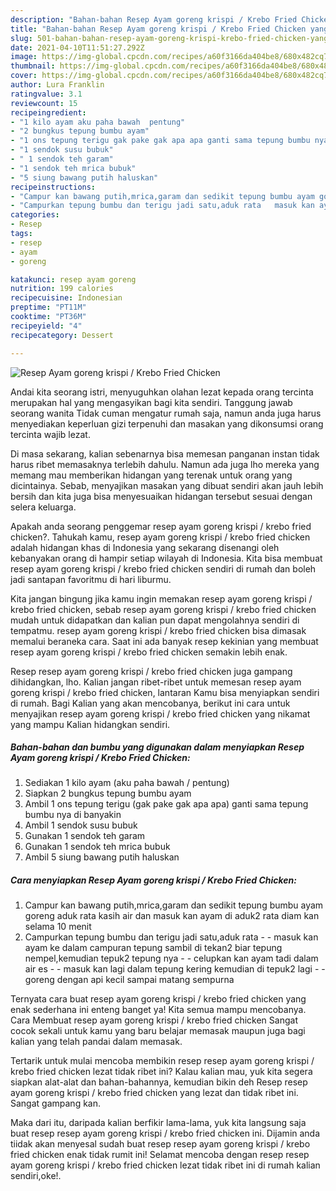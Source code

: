 ```yaml
---
description: "Bahan-bahan Resep Ayam goreng krispi / Krebo Fried Chicken yang lezat dan Mudah Dibuat"
title: "Bahan-bahan Resep Ayam goreng krispi / Krebo Fried Chicken yang lezat dan Mudah Dibuat"
slug: 501-bahan-bahan-resep-ayam-goreng-krispi-krebo-fried-chicken-yang-lezat-dan-mudah-dibuat
date: 2021-04-10T11:51:27.292Z
image: https://img-global.cpcdn.com/recipes/a60f3166da404be8/680x482cq70/resep-ayam-goreng-krispi-krebo-fried-chicken-foto-resep-utama.jpg
thumbnail: https://img-global.cpcdn.com/recipes/a60f3166da404be8/680x482cq70/resep-ayam-goreng-krispi-krebo-fried-chicken-foto-resep-utama.jpg
cover: https://img-global.cpcdn.com/recipes/a60f3166da404be8/680x482cq70/resep-ayam-goreng-krispi-krebo-fried-chicken-foto-resep-utama.jpg
author: Lura Franklin
ratingvalue: 3.1
reviewcount: 15
recipeingredient:
- "1 kilo ayam aku paha bawah  pentung"
- "2 bungkus tepung bumbu ayam"
- "1 ons tepung terigu gak pake gak apa apa ganti sama tepung bumbu nya di banyakin"
- "1 sendok susu bubuk"
- " 1 sendok teh garam"
- "1 sendok teh mrica bubuk"
- "5 siung bawang putih haluskan"
recipeinstructions:
- "Campur kan bawang putih,mrica,garam dan sedikit tepung bumbu ayam goreng aduk rata kasih air dan masuk kan ayam di aduk2 rata diam kan selama 10 menit"
- "Campurkan tepung bumbu dan terigu jadi satu,aduk rata   masuk kan ayam ke dalam campuran tepung sambil di tekan2 biar tepung nempel,kemudian tepuk2 tepung nya   celupkan kan ayam tadi dalam air es   masuk kan lagi dalam tepung kering kemudian di tepuk2 lagi   goreng dengan api kecil sampai matang sempurna"
categories:
- Resep
tags:
- resep
- ayam
- goreng

katakunci: resep ayam goreng 
nutrition: 199 calories
recipecuisine: Indonesian
preptime: "PT11M"
cooktime: "PT36M"
recipeyield: "4"
recipecategory: Dessert

---
```



![Resep Ayam goreng krispi / Krebo Fried Chicken](https://img-global.cpcdn.com/recipes/a60f3166da404be8/680x482cq70/resep-ayam-goreng-krispi-krebo-fried-chicken-foto-resep-utama.jpg)

Andai kita seorang istri, menyuguhkan olahan lezat kepada orang tercinta merupakan hal yang mengasyikan bagi kita sendiri. Tanggung jawab seorang  wanita Tidak cuman mengatur rumah saja, namun anda juga harus menyediakan keperluan gizi terpenuhi dan masakan yang dikonsumsi orang tercinta wajib lezat.

Di masa  sekarang, kalian sebenarnya bisa memesan panganan instan tidak harus ribet memasaknya terlebih dahulu. Namun ada juga lho mereka yang memang mau memberikan hidangan yang terenak untuk orang yang dicintainya. Sebab, menyajikan masakan yang dibuat sendiri akan jauh lebih bersih dan kita juga bisa menyesuaikan hidangan tersebut sesuai dengan selera keluarga. 



Apakah anda seorang penggemar resep ayam goreng krispi / krebo fried chicken?. Tahukah kamu, resep ayam goreng krispi / krebo fried chicken adalah hidangan khas di Indonesia yang sekarang disenangi oleh kebanyakan orang di hampir setiap wilayah di Indonesia. Kita bisa membuat resep ayam goreng krispi / krebo fried chicken sendiri di rumah dan boleh jadi santapan favoritmu di hari liburmu.

Kita jangan bingung jika kamu ingin memakan resep ayam goreng krispi / krebo fried chicken, sebab resep ayam goreng krispi / krebo fried chicken mudah untuk didapatkan dan kalian pun dapat mengolahnya sendiri di tempatmu. resep ayam goreng krispi / krebo fried chicken bisa dimasak memalui beraneka cara. Saat ini ada banyak resep kekinian yang membuat resep ayam goreng krispi / krebo fried chicken semakin lebih enak.

Resep resep ayam goreng krispi / krebo fried chicken juga gampang dihidangkan, lho. Kalian jangan ribet-ribet untuk memesan resep ayam goreng krispi / krebo fried chicken, lantaran Kamu bisa menyiapkan sendiri di rumah. Bagi Kalian yang akan mencobanya, berikut ini cara untuk menyajikan resep ayam goreng krispi / krebo fried chicken yang nikamat yang mampu Kalian hidangkan sendiri.

<!--inarticleads1-->

##### Bahan-bahan dan bumbu yang digunakan dalam menyiapkan Resep Ayam goreng krispi / Krebo Fried Chicken:

1. Sediakan 1 kilo ayam (aku paha bawah / pentung)
1. Siapkan 2 bungkus tepung bumbu ayam
1. Ambil 1 ons tepung terigu (gak pake gak apa apa) ganti sama tepung bumbu nya di banyakin
1. Ambil 1 sendok susu bubuk
1. Gunakan  1 sendok teh garam
1. Gunakan 1 sendok teh mrica bubuk
1. Ambil 5 siung bawang putih haluskan




<!--inarticleads2-->

##### Cara menyiapkan Resep Ayam goreng krispi / Krebo Fried Chicken:

1. Campur kan bawang putih,mrica,garam dan sedikit tepung bumbu ayam goreng aduk rata kasih air dan masuk kan ayam di aduk2 rata diam kan selama 10 menit
1. Campurkan tepung bumbu dan terigu jadi satu,aduk rata  -  - masuk kan ayam ke dalam campuran tepung sambil di tekan2 biar tepung nempel,kemudian tepuk2 tepung nya  -  - celupkan kan ayam tadi dalam air es  -  - masuk kan lagi dalam tepung kering kemudian di tepuk2 lagi  -  - goreng dengan api kecil sampai matang sempurna




Ternyata cara buat resep ayam goreng krispi / krebo fried chicken yang enak sederhana ini enteng banget ya! Kita semua mampu mencobanya. Cara Membuat resep ayam goreng krispi / krebo fried chicken Sangat cocok sekali untuk kamu yang baru belajar memasak maupun juga bagi kalian yang telah pandai dalam memasak.

Tertarik untuk mulai mencoba membikin resep resep ayam goreng krispi / krebo fried chicken lezat tidak ribet ini? Kalau kalian mau, yuk kita segera siapkan alat-alat dan bahan-bahannya, kemudian bikin deh Resep resep ayam goreng krispi / krebo fried chicken yang lezat dan tidak ribet ini. Sangat gampang kan. 

Maka dari itu, daripada kalian berfikir lama-lama, yuk kita langsung saja buat resep resep ayam goreng krispi / krebo fried chicken ini. Dijamin anda tiidak akan menyesal sudah buat resep resep ayam goreng krispi / krebo fried chicken enak tidak rumit ini! Selamat mencoba dengan resep resep ayam goreng krispi / krebo fried chicken lezat tidak ribet ini di rumah kalian sendiri,oke!.

